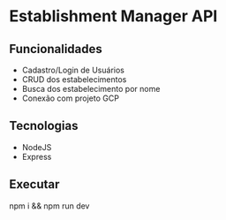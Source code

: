 # Establishment Manager API

## Funcionalidades

- Cadastro/Login de Usuários
- CRUD dos estabelecimentos
- Busca dos estabelecimento por nome
- Conexão com projeto GCP

## Tecnologias

- NodeJS
- Express

## Executar

npm i &&
npm run dev
